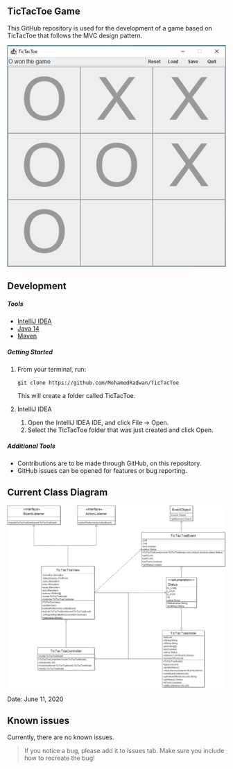 ## TicTacToe Game

This GitHub repository is used for the development of a game based on TicTacToe that follows the MVC design pattern.


<img src="tictactoe.png" alt="Board">


## Development

##### Tools

- [IntelliJ IDEA](https://www.jetbrains.com/idea/download/)
- [Java 14](https://adoptopenjdk.net/)
- [Maven](https://maven.apache.org/download.cgi)

##### Getting Started

1. From your terminal, run:
   ```
   git clone https://github.com/MohamedRadwan/TicTacToe
   ```
   This will create a folder called TicTacToe.
    
2. IntelliJ IDEA
    1. Open the IntelliJ IDEA IDE, and click File -> Open.
    2. Select the TicTacToe folder that was just created and click Open.
    
##### Additional Tools

- Contributions are to be made through GitHub, on this repository.
- GitHub issues can be opened for features or bug reporting.

## Current Class Diagram

<p style="text-align:right">
<img src="classDiagram.png" alt="Class Diagram">
</p>
Date: June 11, 2020

## Known issues

Currently, there are no known issues.

> If you notice a bug, please add it to Issues tab. Make sure you include how to recreate the bug!
